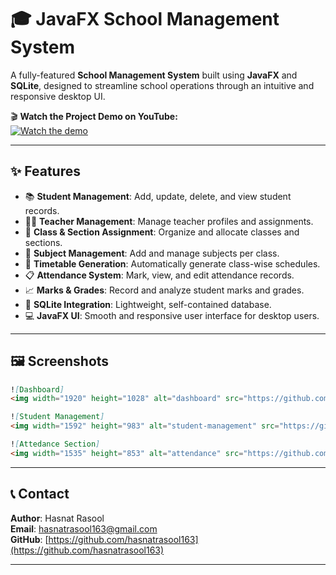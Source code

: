 
# 🎓 JavaFX School Management System

A fully-featured **School Management System** built using **JavaFX** and **SQLite**, designed to streamline school operations through an intuitive and responsive desktop UI.

🎬 **Watch the Project Demo on YouTube:**  
[![Watch the demo](https://img.youtube.com/vi/X_v7FVJyi-U/0.jpg)](https://youtu.be/X_v7FVJyi-U)

---

## ✨ Features

- 📚 **Student Management**: Add, update, delete, and view student records.
- 👨‍🏫 **Teacher Management**: Manage teacher profiles and assignments.
- 🏫 **Class & Section Assignment**: Organize and allocate classes and sections.
- 📝 **Subject Management**: Add and manage subjects per class.
- 📅 **Timetable Generation**: Automatically generate class-wise schedules.
- 📋 **Attendance System**: Mark, view, and edit attendance records.
- 📈 **Marks & Grades**: Record and analyze student marks and grades.
- 💾 **SQLite Integration**: Lightweight, self-contained database.
- 💻 **JavaFX UI**: Smooth and responsive user interface for desktop users.

---

## 🖼️ Screenshots


```markdown
![Dashboard]
<img width="1920" height="1028" alt="dashboard" src="https://github.com/user-attachments/assets/e2d875a9-eab1-4504-ad69-c850e89799ca" />

![Student Management]
<img width="1592" height="983" alt="student-management" src="https://github.com/user-attachments/assets/1164712a-cf47-40a8-811c-7831ec738bba" />

![Attedance Section]
<img width="1535" height="853" alt="attendance" src="https://github.com/user-attachments/assets/940cc331-9428-4609-a035-a26cfb8bd3ac" />

```

---

## 📞 Contact

**Author**: Hasnat Rasool  
**Email**: hasnatrasool163@gmail.com  
**GitHub**: [https://github.com/hasnatrasool163](https://github.com/hasnatrasool163)

---
